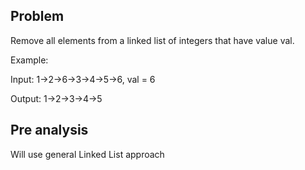 ## Problem

Remove all elements from a linked list of integers that have value val.

Example:

Input: 1->2->6->3->4->5->6, val = 6

Output: 1->2->3->4->5

## Pre analysis

Will use general Linked List approach
